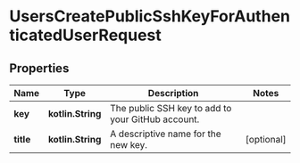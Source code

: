 
# UsersCreatePublicSshKeyForAuthenticatedUserRequest

## Properties
Name | Type | Description | Notes
------------ | ------------- | ------------- | -------------
**key** | **kotlin.String** | The public SSH key to add to your GitHub account. | 
**title** | **kotlin.String** | A descriptive name for the new key. |  [optional]



